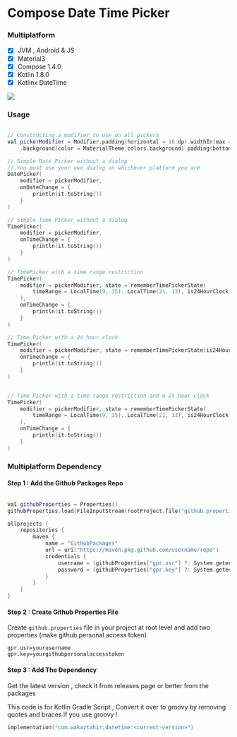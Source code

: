 # Compose Date Time Picker

### Multiplatform

- [x] JVM , Android & JS
- [x] Material3
- [x] Compose 1.4.0
- [x] Kotlin 1.8.0
- [x] Kotlinx DateTime

![](https://raw.githubusercontent.com/vanpra/compose-material-dialogs/main/imgs/date_and_time.png)

### Usage

```kotlin

// Constructing a modifier to use on all pickers 
val pickerModifier = Modifier.padding(horizontal = 16.dp).widthIn(max = 420.dp).clip(RoundedCornerShape(4.dp))
    .background(color = MaterialTheme.colors.background).padding(bottom = 8.dp)

// Simple Date Picker without a dialog
// You must use your own dialog on whichever platform you are
DatePicker(
    modifier = pickerModifier,
    onDateChange = {
        println(it.toString())
    }
)

// Simple Time Picker without a dialog
TimePicker(
    modifier = pickerModifier,
    onTimeChange = {
        println(it.toString())
    }
)

// TimePicker with a time range restriction
TimePicker(
    modifier = pickerModifier, state = rememberTimePickerState(
        timeRange = LocalTime(9, 35)..LocalTime(21, 13), is24HourClock = false
    ),
    onTimeChange = {
        println(it.toString())
    }
)

// Time Picker with a 24 hour clock
TimePicker(
    modifier = pickerModifier, state = rememberTimePickerState(is24HourClock = true),
    onTimeChange = {
        println(it.toString())
    }
)


// Time Picker with a time range restriction and a 24 hour clock
TimePicker(
    modifier = pickerModifier, state = rememberTimePickerState(
        timeRange = LocalTime(9, 35)..LocalTime(21, 13), is24HourClock = true,
    ),
    onTimeChange = {
        println(it.toString())
    }
)

```

### Multiplatform Dependency

#### Step 1 : Add the Github Packages Repo

```kotlin

val githubProperties = Properties()
githubProperties.load(FileInputStream(rootProject.file("github.properties")))

allprojects {
    repositories {
        maven {
            name = "GitHubPackages"
            url = uri("https://maven.pkg.github.com/username/repo")
            credentials {
                username = (githubProperties["gpr.usr"] ?: System.getenv("GPR_USER")).toString()
                password = (githubProperties["gpr.key"] ?: System.getenv("GPR_API_KEY")).toString()
            }
        }
    }
}
```

#### Step 2 : Create Github Properties File

Create `github.properties` file in your project at root level and add two properties (make github personal access token)

```properties
gpr.usr=yourusername
gpr.key=yourgithubpersonalaccesstoken
```

#### Step 3 : Add The Dependency

Get the latest version , check it from releases page or better from the packages

This code is for Kotlin Gradle Script , Convert it over to groovy by removing quotes and braces if you use groovy !

```kotlin
implementation("com.wakaztahir:datetime:<current-version>")
```